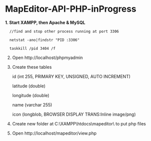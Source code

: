 # MapEditor-API-PHP-inProgress

<b>1. Start XAMPP, then Apache & MySQL</b>

      //find and stop other process running at port 3306

      netstat -ano|findstr "PID :3306"
     
      taskkill /pid 3404 /f

2. Open http://localhost/phpmyadmin

3. Create these tables

      id (int 255, PRIMARY KEY, UNSIGNED, AUTO INCREMENT)
     
      latitude (double)
     
      longitude (double)
     
      name (varchar 255)
     
      icon (longblob, BROWSER DISPLAY TRANS:Inline image/png)

2. Create new folder at C:\XAMPP\htdocs\mapeditor\ to put php files

3. Open http://localhost/mapeditor/view.php

